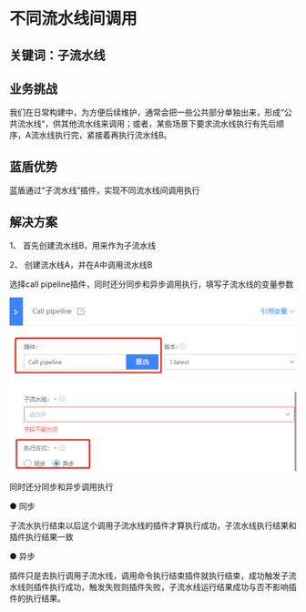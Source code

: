 # 不同流水线间调用


## 关键词：子流水线 <a id="&#x51C6;&#x5907;&#x4E8B;&#x9879;"></a>

## 业务挑战 <a id="&#x51C6;&#x5907;&#x4E8B;&#x9879;"></a>

我们在日常构建中，为方便后续维护，通常会把一些公共部分单独出来，形成“公共流水线“，供其他流水线来调用；或者，某些场景下要求流水线执行有先后顺序，A流水线执行完，紧接着再执行流水线B。

## 蓝盾优势 <a id="&#x51C6;&#x5907;&#x4E8B;&#x9879;"></a>

蓝盾通过“子流水线”插件，实现不同流水线间调用执行

## 解决方案 <a id="&#x51C6;&#x5907;&#x4E8B;&#x9879;"></a>

1、 首先创建流水线B，用来作为子流水线

2、 创建流水线A，并在A中调用流水线B

选择call pipeline插件，同时还分同步和异步调用执行，填写子流水线的变量参数


![&#x56FE;1](../../.gitbook/assets/scene-call-pipeline-diff-a.png)

同时还分同步和异步调用执行

● 同步

子流水执行结束以后这个调用子流水线的插件才算执行成功，子流水线执行结果和插件执行结果一致

● 异步

插件只是去执行调用子流水线，调用命令执行结束插件就执行结束，成功触发子流水线则插件执行成功，触发失败则插件失败，子流水线运行结果成功与否不影响插件的执行结果。

